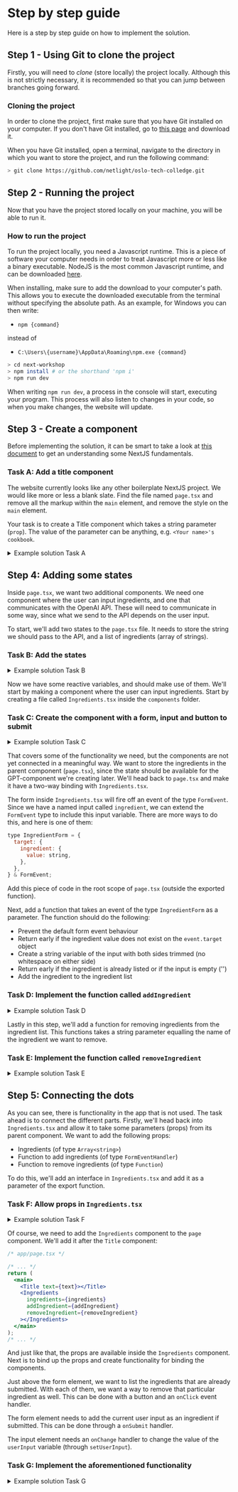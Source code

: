 # Step by step guide

Here is a step by step guide on how to implement the solution.

## Step 1 - Using Git to clone the project

Firstly, you will need to _clone_ (store locally) the project locally. Although this is not strictly necessary, it is recommended so that you can jump between branches going forward.

### Cloning the project

In order to clone the project, first make sure that you have Git installed on your computer. If you don't have Git installed, go to <a href="https://git-scm.com/">this page</a> and download it.

When you have Git installed, open a terminal, navigate to the directory in which you want to store the project, and run the following command:

```bash
> git clone https://github.com/netlight/oslo-tech-colledge.git
```

## Step 2 - Running the project

Now that you have the project stored locally on your machine, you will be able to run it.

### How to run the project

To run the project locally, you need a Javascript runtime. This is a piece of software your computer needs in order to treat Javascript more or less like a binary executable. NodeJS is the most common Javascript runtime, and can be downloaded <a href="https://nodejs.org/en/download">here</a>.

When installing, make sure to add the download to your computer's path. This allows you to execute the downloaded executable from the terminal without specifying the absolute path. As an example, for Windows you can then write:

- `npm {command}`

instead of

- `C:\Users\{username}\AppData\Roaming\npm.exe {command}`

```bash
> cd next-workshop
> npm install # or the shorthand 'npm i'
> npm run dev
```

When writing `npm run dev`, a process in the console will start, executing your program. This process will also listen to changes in your code, so when you make changes, the website will update.

## Step 3 - Create a component

Before implementing the solution, it can be smart to take a look at [this document](next-intro.md) to get an understanding some NextJS fundamentals.

### Task A: Add a title component

The website currently looks like any other boilerplate NextJS project. We would like more or less a blank slate. Find the file named `page.tsx` and remove all the markup within the `main` element, and remove the style on the `main` element.

Your task is to create a Title component which takes a string parameter (`prop`). The value of the parameter can be anything, e.g. `<Your name>'s cookbook`.

<details>
<summary>Example solution  Task A</summary>

```jsx
/* app/components/Title.tsx */

interface TitleProps {
  text: string;
}

export default function Title({ text }: TitleProps) {
  return (
    <div>
      <h1>{text}</h1>
    </div>
  );
}
```

```jsx
/* app/page.tsx */

import Title from './components/Title';

export default function Home() {
  const text = 'TechCollEDGE cookbook';

  return (
    <main>
      <Title title={text}></Title>
    </main>
  );
}
```

</details>

## Step 4: Adding some states

Inside `page.tsx`, we want two additional components. We need one component where the user can input ingredients, and one that communicates with the OpenAI API. These will need to communicate in some way, since what we send to the API depends on the user input.

To start, we'll add two states to the `page.tsx` file. It needs to store the string we should pass to the API, and a list of ingredients (array of strings).

### Task B: Add the states

<details>
<summary>Example solution  Task B</summary>

```jsx
/* app/page.tsx */

import Title from './components/Title';

export default function Home() {
  const text = 'TechCollEDGE cookbook';

  const [recipeString, setRecipeString] = useState(''); // string type is inferred
  const [ingredients, setIngredients] = useState<string[]>([]); // or useState<Array<string>>([])

  return (
    <main>
      <Title title={text}></Title>
    </main>
  );
}
```

</details>

Now we have some reactive variables, and should make use of them. We'll start by making a component where the user can input ingredients. Start by creating a file called `Ingredients.tsx` inside the `components` folder.

### Task C: Create the component with a form, input and button to submit

<details>
<summary>Example solution  Task C</summary>

```jsx
/* app/components/Ingredients.tsx */

'use client';

import { useState } from 'react';

export default function Ingredients() {
  const [userInput, setUserInput] = useState('');

  return (
    <div>
      <form>
        <input
          name='ingredient'
          type='text'
          placeholder='Enter ingredient'
          autoComplete='off'
          value={userInput}
        />
        <button type='submit'>Add</button>
      </form>
    </div>
  );
}
```

</details>

That covers some of the functionality we need, but the components are not yet connected in a meaningful way. We want to store the ingredients in the parent component (`page.tsx`), since the state should be available for the GPT-component we're creating later. We'll head back to `page.tsx` and make it have a two-way binding with `Ingredients.tsx`.

The form inside `Ingredients.tsx` will fire off an event of the type `FormEvent`. Since we have a named input called `ingredient`, we can extend the `FormEvent` type to include this input variable. There are more ways to do this, and here is one of them:

```jsx
type IngredientForm = {
  target: {
    ingredient: {
      value: string,
    },
  },
} & FormEvent;
```

Add this piece of code in the root scope of `page.tsx` (outside the exported function).

Next, add a function that takes an event of the type `IngredientForm` as a parameter. The function should do the following:

- Prevent the default form event behaviour
- Return early if the ingredient value does not exist on the `event.target` object
- Create a string variable of the input with both sides trimmed (no whitespace on either side)
- Return early if the ingredient is already listed or if the input is empty ('')
- Add the ingredient to the ingredient list

### Task D: Implement the function called `addIngredient`

<details>
<summary>Example solution  Task D</summary>

```jsx
/* app/page.tsx */
type IngredientForm = {
  target: {
    ingredient: {
      value: string,
    },
  },
} & FormEvent;
/* 
export default function Home() {
...
*/
const addIngredient = (event: IngredientForm) => {
  event.preventDefault();
  if (!event.target.ingredient) return;
  const val = event.target.ingredient.value.trim();
  if (ingredients.includes(val) || val === '') return;
  setIngredients((ingredients) => [...ingredients, val]);
};

/*
return (
  <main>...</main>
)
*/
```

</details>

Lastly in this step, we'll add a function for removing ingredients from the ingredient list. This functions takes a string parameter equalling the name of the ingredient we want to remove.

### Task E: Implement the function called `removeIngredient`

<details>
<summary>Example solution  Task E</summary>

```jsx
/* app/page.tsx */

/* 
const addIngredient = (event: IngredientForm) => {
  ...
};
*/
const removeIngredient = (ingredient: string) => {
  setIngredients(() => ingredients.filter((ing) => ing !== ingredient));
};
/* 
return (
  <main>...</main>
)
*/
```

</details>

## Step 5: Connecting the dots

As you can see, there is functionality in the app that is not used. The task ahead is to connect the different parts. Firstly, we'll head back into `Ingredients.tsx` and allow it to take some parameters (props) from its parent component. We want to add the following props:

- Ingredients (of type `Array<string>`)
- Function to add ingredients (of type `FormEventHandler`)
- Function to remove ingredients (of type `Function`)

To do this, we'll add an interface in `Ingredients.tsx` and add it as a parameter of the export function.

### Task F: Allow props in `Ingredients.tsx`

<details>
<summary>Example solution  Task F</summary>

```jsx
/* app/components/Ingredients.tsx */

'use client';

import { FormEventHandler, useState } from 'react';

interface IngredientsProps {
  ingredients: Array<string>;
  addIngredient: FormEventHandler;
  removeIngredient: Function;
}

export default function Ingredients({
  ingredients,
  addIngredient,
  removeIngredient,
}: IngredientsProps) {
  /*
  ...
  */
}
```

</details>

Of course, we need to add the `Ingredients` component to the `page` component. We'll add it after the `Title` component:

```jsx
/* app/page.tsx */

/* ... */
return (
  <main>
    <Title text={text}></Title>
    <Ingredients
      ingredients={ingredients}
      addIngredient={addIngredient}
      removeIngredient={removeIngredient}
    ></Ingredients>
  </main>
);
/* ... */
```

And just like that, the props are available inside the `Ingredients` component. Next is to bind up the props and create functionality for binding the components.

Just above the form element, we want to list the ingredients that are already submitted. With each of them, we want a way to remove that particular ingredient as well. This can be done with a button and an `onClick` event handler.

The form element needs to add the current user input as an ingredient if submitted. This can be done through a `onSubmit` handler.

The input element needs an `onChange` handler to change the value of the `userInput` variable (through `setUserInput`).

### Task G: Implement the aforementioned functionality

<details>
<summary>Example solution  Task G</summary>

```jsx
/* app/components/Ingredients.tsx */

/* ... */
return (
  <div>
    {ingredients.map((ingredient) => {
      return (
        <div key={ingredient}>
          <span>{ingredient}</span>
          <button onClick={() => removeIngredient(ingredient)}>Remove</button>
        </div>
      );
    })}
    <form
      onSubmit={(e) => {
        addIngredient(e);
        setUserInput(() => '');
      }}
    >
      <input
        name='ingredient'
        type='text'
        placeholder='Enter ingredient'
        autoComplete='off'
        value={userInput}
        onChange={(e) => setUserInput(e.target.value)}
      />
      <button type='submit'>Add</button>
    </form>
  </div>
);
/* ... */
```

</details>
